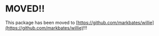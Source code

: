 # MOVED!!

This package has been moved to [https://github.com/markbates/willie](https://github.com/markbates/willie)!!!
